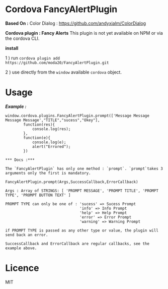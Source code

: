 # Cordova FancyAlertPlugin

**Based On :** 
Color Dialog : https://github.com/andyxialm/ColorDialog


**Cordova plugin : Fancy Alerts** 
This plugin is not yet available on NPM or via the cordova CLI.

**install**

1 ) run `cordova plugin add https://github.com/moda20/FancyAlertPlugin.git`

2 ) use directly from the `window` available `cordova` object.

# Usage

***Example :***

```
window.cordova.plugins.FancyAlertPlugin.prompt(['Message Message Message Message',"TITLE","sucess","Okey"],
        function(res){
            console.log(res);
        },
        function(e){
            console.log(e);
            alert("Errored");
        })

*** Docs :***

The `FancyAlertPlugin` has only one method : `prompt`. `prompt`takes 3 arguments only the first is mandatory.

```
```
FancyAlertPlugin.prompt(Args,SuccessCallback,ErrorCallback)

Args : Array of STRINGS: [ 'PROMPT MESSAGE', 'PROMPT TITLE', 'PROMPT TYPE', 'PROMPT BUTTON TEXT' ]

PROMPT TYPE can only be one of : 'sucess' => Sucess Prompt
                                 'info' => Info Prompt
                                 'help' => Help Prompt
                                 'error' => Error Prompt
                                 'warning' => Warning Prompt
                                 
if PROMPT TYPE is passed as any other type or value, the plugin will send back an error.

SuccessCallback and ErrorCallback are regular callbacks, see the example above.
```

# Licence 

MIT
